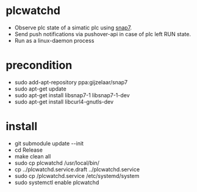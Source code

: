 # plcwatchd

* Observe plc state of a simatic plc using [snap7](http://snap7.sourceforge.net/).
* Send push notifications via pushover-api in case of plc left RUN state.
* Run as a linux-daemon process

# precondition
* sudo add-apt-repository ppa:gijzelaar/snap7
* sudo apt-get update
* sudo apt-get install libsnap7-1 libsnap7-1-dev
* sudo apt-get install libcurl4-gnutls-dev

# install
* git submodule update --init
* cd Release
* make clean all
* sudo cp plcwatchd /usr/local/bin/
* cp ../plcwatchd.service.draft ../plcwatchd.service
* sudo cp /plcwatchd.service /etc/systemd/system
* sudo systemctl enable plcwatchd

